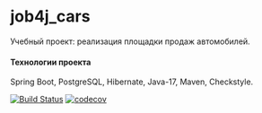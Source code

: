 # job4j_cars

Учебный проект: реализация площадки продаж автомобилей.


#### Технологии проекта ####
Spring Boot,
PostgreSQL,
Hibernate,
Java-17,
Maven,
Checkstyle.

[![Build Status](https://travis-ci.com/AMakutsevi4/job4j_design.svg?branch=master)](https://travis-ci.com/AMakutsevi4/job4j_cars)
[![codecov](https://codecov.io/gh/AMakutsevi4/job4j_design/branch/master/graph/badge.svg?token=tcg39QdiJf)](https://codecov.io/gh/AMakutsevi4/job4j_cars)